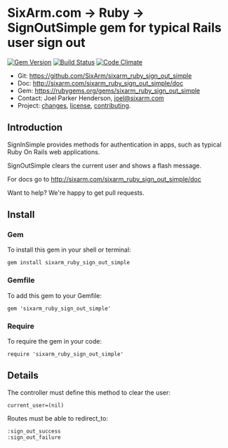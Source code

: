 # SixArm.com → Ruby → <br> SignOutSimple gem for typical Rails user sign out

<!--header-open-->

[![Gem Version](https://badge.fury.io/rb/sixarm_ruby_sign_out_simple.svg)](http://badge.fury.io/rb/sixarm_ruby_sign_out_simple)
[![Build Status](https://travis-ci.org/SixArm/sixarm_ruby_sign_out_simple.png)](https://travis-ci.org/SixArm/sixarm_ruby_sign_out_simple)
[![Code Climate](https://api.codeclimate.com/v1/badges/1073c786b54e72b32fe2/maintainability)](https://codeclimate.com/github/SixArm/sixarm_ruby_sign_out_simple/maintainability)

* Git: <https://github.com/SixArm/sixarm_ruby_sign_out_simple>
* Doc: <http://sixarm.com/sixarm_ruby_sign_out_simple/doc>
* Gem: <https://rubygems.org/gems/sixarm_ruby_sign_out_simple>
* Contact: Joel Parker Henderson, <joel@sixarm.com>
* Project: [changes](CHANGES.md), [license](LICENSE.md), [contributing](CONTRIBUTING.md).

<!--header-shut-->


## Introduction

SignInSimple provides methods for authentication in apps, such as typical Ruby On Rails web applications.

SignOutSimple clears the current user and shows a flash message.

For docs go to <http://sixarm.com/sixarm_ruby_sign_out_simple/doc>

Want to help? We're happy to get pull requests.


<!--install-open-->

## Install

### Gem

To install this gem in your shell or terminal:

    gem install sixarm_ruby_sign_out_simple

### Gemfile

To add this gem to your Gemfile:

    gem 'sixarm_ruby_sign_out_simple'

### Require

To require the gem in your code:

    require 'sixarm_ruby_sign_out_simple'

<!--install-shut-->


## Details

The controller must define this method to clear the user:

    current_user=(nil)

Routes must be able to redirect_to:

    :sign_out_success
    :sign_out_failure
